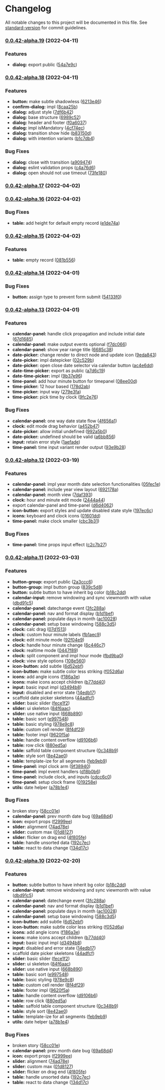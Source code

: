 # Changelog

All notable changes to this project will be documented in this file. See [standard-version](https://github.com/conventional-changelog/standard-version) for commit guidelines.

### [0.0.42-alpha.19](https://github.com/DriLLFreAK100/codefee-kit/compare/v0.0.42-alpha.18...v0.0.42-alpha.19) (2022-04-11)


### Features

* **dialog:** export public ([54a7e9c](https://github.com/DriLLFreAK100/codefee-kit/commit/54a7e9cd31078a4023a54b139f9b1f065f57a9d6))

### [0.0.42-alpha.18](https://github.com/DriLLFreAK100/codefee-kit/compare/v0.0.42-alpha.17...v0.0.42-alpha.18) (2022-04-11)


### Features

* **button:** make subtle shadowless ([6213e46](https://github.com/DriLLFreAK100/codefee-kit/commit/6213e46aaf7423463e978b3e7c34ea61ad2cc3f7))
* **confirm-dialog:** impl ([8caa25b](https://github.com/DriLLFreAK100/codefee-kit/commit/8caa25bc1d561b6a2778f8fb2f5638197d6e8eee))
* **dialog:** adjust style ([7df6b42](https://github.com/DriLLFreAK100/codefee-kit/commit/7df6b420b946be44c4bc864e9a3f741e952178c9))
* **dialog:** base structure ([6989c52](https://github.com/DriLLFreAK100/codefee-kit/commit/6989c52c9e528cdb160c9e50612ed655e48de748))
* **dialog:** header and footer ([f0a6037](https://github.com/DriLLFreAK100/codefee-kit/commit/f0a60377472f2d4c37b007178a936b610faeaf3d))
* **dialog:** impl isMandatory ([4cf74ec](https://github.com/DriLLFreAK100/codefee-kit/commit/4cf74ecea847d85b460bfc411405d6fa92d437da))
* **dialog:** transition show hide ([b83150d](https://github.com/DriLLFreAK100/codefee-kit/commit/b83150d2034ea623d5d67db3b9e50819cd0edc2d))
* **dialog:** with intention variants ([b1c7db4](https://github.com/DriLLFreAK100/codefee-kit/commit/b1c7db4598ffd151ee92552d3b262735d796ab8b))


### Bug Fixes

* **dialog:** close with transition ([a909474](https://github.com/DriLLFreAK100/codefee-kit/commit/a9094748c117772ec152c63f9a7f56fe43e1737a))
* **dialog:** eslint validation props ([c4a76d6](https://github.com/DriLLFreAK100/codefee-kit/commit/c4a76d688593e57c0c70c1ebd45db4a4ed628ecb))
* **dialog:** open should not use timeout ([73fe180](https://github.com/DriLLFreAK100/codefee-kit/commit/73fe18047e99cf3c76503ae7d006bdfe339953a6))

### [0.0.42-alpha.17](https://github.com/DriLLFreAK100/codefee-kit/compare/v0.0.42-alpha.16...v0.0.42-alpha.17) (2022-04-02)

### [0.0.42-alpha.16](https://github.com/DriLLFreAK100/codefee-kit/compare/v0.0.42-alpha.15...v0.0.42-alpha.16) (2022-04-02)


### Bug Fixes

* **table:** add height for default empty record ([e1de74a](https://github.com/DriLLFreAK100/codefee-kit/commit/e1de74a6bd378a29baa7d19aefcc7f3324b78640))

### [0.0.42-alpha.15](https://github.com/DriLLFreAK100/codefee-kit/compare/v0.0.42-alpha.14...v0.0.42-alpha.15) (2022-04-02)


### Features

* **table:** empty record ([081b556](https://github.com/DriLLFreAK100/codefee-kit/commit/081b5566a97a0db02fed442c8fcc2ccbfc66ad5e))

### [0.0.42-alpha.14](https://github.com/DriLLFreAK100/codefee-kit/compare/v0.0.42-alpha.13...v0.0.42-alpha.14) (2022-04-01)


### Bug Fixes

* **button:** assign type to prevent form submit ([54133f0](https://github.com/DriLLFreAK100/codefee-kit/commit/54133f02c489a2213f77eb67880386009da8383a))

### [0.0.42-alpha.13](https://github.com/DriLLFreAK100/codefee-kit/compare/v0.0.42-alpha.12...v0.0.42-alpha.13) (2022-04-01)


### Features

* **calendar-panel:** handle click propagation and include initial date ([67d1685](https://github.com/DriLLFreAK100/codefee-kit/commit/67d1685ee628632c69f476340312bae4f9db4e4c))
* **calendar-panel:** make output events optional ([f7dc066](https://github.com/DriLLFreAK100/codefee-kit/commit/f7dc06621f734d7b89de0ad6c7da06b42c901927))
* **calendar-panel:** show year range title ([6685c38](https://github.com/DriLLFreAK100/codefee-kit/commit/6685c384bcbcfeaf4fb5fd3ee0826238914ef5ac))
* **date-picker:** change render to direct node and update icon ([9eda843](https://github.com/DriLLFreAK100/codefee-kit/commit/9eda8438df2e3a66fd3ea23807c61a93cf61f5b6))
* **date-picker:** impl datepicker ([02c529b](https://github.com/DriLLFreAK100/codefee-kit/commit/02c529b9e4b349a93104ff253006d7d02ae99d47))
* **date-picker:** open close date selector via calendar button ([ac4e6dd](https://github.com/DriLLFreAK100/codefee-kit/commit/ac4e6ddf54f023154bdf68aef4743290f4c193fb))
* **date-time-picker:** export as public ([a7d6c19](https://github.com/DriLLFreAK100/codefee-kit/commit/a7d6c196ab42d6d5e79712c683980ffc9cd1c772))
* **date-time-picker:** impl ([9b37e96](https://github.com/DriLLFreAK100/codefee-kit/commit/9b37e963285670acb123e8bab6ec5ba8dca87634))
* **time-panel:** add hour minute button for timepanel ([08ee00d](https://github.com/DriLLFreAK100/codefee-kit/commit/08ee00d74f5752afd3f675c3cd1669bc5f5fb562))
* **time-picker:** 12 hour based ([178d2ab](https://github.com/DriLLFreAK100/codefee-kit/commit/178d2ab0b41f26b54fb67b0bdfd5fc80b35d1c01))
* **time-picker:** input way ([279e3fa](https://github.com/DriLLFreAK100/codefee-kit/commit/279e3fa613303cc55336325ad64ae80c1ebc2cd9))
* **time-picker:** pick time by clock ([9fc2e76](https://github.com/DriLLFreAK100/codefee-kit/commit/9fc2e76a1b4f8169b533810fe19aa9576a097ead))


### Bug Fixes

* **calendar-panel:** one way date state flow ([4f656a1](https://github.com/DriLLFreAK100/codefee-kit/commit/4f656a1d2c4b2fd556b219a29cb41be07b9c30d3))
* **clock:** edit mode drag behavior ([a452b47](https://github.com/DriLLFreAK100/codefee-kit/commit/a452b470982f6677ed5eaa29dc041865e26a95f7))
* **date-picker:** allow initial undefined ([992a5b0](https://github.com/DriLLFreAK100/codefee-kit/commit/992a5b0b85a969df26855e37a13ba4a073d9515d))
* **date-picker:** undefined should be valid ([a6bb856](https://github.com/DriLLFreAK100/codefee-kit/commit/a6bb856fdf4f8de2f8c8da6b9e3e812eb9062a63))
* **input:** retain error style ([1aefade](https://github.com/DriLLFreAK100/codefee-kit/commit/1aefade5f54f958601158b5fe3aff77d85df87ec))
* **time-panel:** time input variant render output ([93e9b28](https://github.com/DriLLFreAK100/codefee-kit/commit/93e9b289b4238a6435e6cbeadded7b4aacba0c87))

### [0.0.42-alpha.12](https://github.com/DriLLFreAK100/codefee-kit/compare/v0.0.42-alpha.11...v0.0.42-alpha.12) (2022-03-19)


### Features

* **calendar-panel:** impl year month date selection functionalities ([05fec1e](https://github.com/DriLLFreAK100/codefee-kit/commit/05fec1e9325561d1f83294f1d68c3ed1546bdc05))
* **calendar-panel:** include year view layout ([692178a](https://github.com/DriLLFreAK100/codefee-kit/commit/692178ab96e60a73513e92c6aef9ac20e33c7e0c))
* **calendar-panel:** month view ([7daf393](https://github.com/DriLLFreAK100/codefee-kit/commit/7daf393ced1f466c1255d07d5492a6625e92d50a))
* **clock:** hour and minute edit mode ([2444a44](https://github.com/DriLLFreAK100/codefee-kit/commit/2444a44309423b4a105c2f36e608c35b6f963af0))
* export calendar-panel and time-panel ([d6d4062](https://github.com/DriLLFreAK100/codefee-kit/commit/d6d4062a139eafcfa65f2f7f61b170c9faf90f74))
* **icon-button:** export styles and update disabled state style ([197ec6c](https://github.com/DriLLFreAK100/codefee-kit/commit/197ec6ca53abbf89e08f264bd92935469f83b265))
* **icons:** keyboard and clock icons ([01601dd](https://github.com/DriLLFreAK100/codefee-kit/commit/01601dd362a0441b875df6112912dbc6d9083b06))
* **time-panel:** make clock smaller ([cbc3b31](https://github.com/DriLLFreAK100/codefee-kit/commit/cbc3b319e90f1cb92609f82b3c5e529c256c0057))


### Bug Fixes

* **time-panel:** time props input effect ([c2c7b27](https://github.com/DriLLFreAK100/codefee-kit/commit/c2c7b276435ba2d16cb834c02f2ecf1fd0873f0d))

### [0.0.42-alpha.11](https://github.com/DriLLFreAK100/codefee-kit/compare/v0.0.41...v0.0.42-alpha.11) (2022-03-03)


### Features

* **button-group:** export public ([2a3ccc6](https://github.com/DriLLFreAK100/codefee-kit/commit/2a3ccc616910e797fbe83f1b775db1caca0eb5d2))
* **button-group:** impl button group ([839c5d8](https://github.com/DriLLFreAK100/codefee-kit/commit/839c5d850d82f483b6711ac07df1102b3a935a13))
* **button:** subtle button to have inherit bg color ([b18c2dd](https://github.com/DriLLFreAK100/codefee-kit/commit/b18c2dd5e5b83d354d1a3afa0c84eaf50e7b28ea))
* **calendar-input:** remove windowing and sync viewmonth with value ([dbd91c5](https://github.com/DriLLFreAK100/codefee-kit/commit/dbd91c57cd6e36ac5e9ad925e52f7db11335350f))
* **calendar-panel:** datechange event ([3fc288a](https://github.com/DriLLFreAK100/codefee-kit/commit/3fc288aa5e80e24b7530084dc22bfe412fbfa368))
* **calendar-panel:** nav and format display ([b1d1bef](https://github.com/DriLLFreAK100/codefee-kit/commit/b1d1befed26777bffa35aed2b3036bc3d584cf74))
* **calendar-panel:** populate days in  month ([ac10028](https://github.com/DriLLFreAK100/codefee-kit/commit/ac100285bfca4783929c049ac3fa03b4c89707a0))
* **calendar-panel:** setup base windowing ([588c3d5](https://github.com/DriLLFreAK100/codefee-kit/commit/588c3d529764055f5aac17ac86cf64c7ca46f7f2))
* **clock:** calc drag ([07d1513](https://github.com/DriLLFreAK100/codefee-kit/commit/07d1513165bf8c0983278a3b7fdeb3624941df52))
* **clock:** custom hour minute labels ([fb1aec9](https://github.com/DriLLFreAK100/codefee-kit/commit/fb1aec99a73cbd3517aeb6083ed8209ffade7135))
* **clock:** edit minute mode ([92f04e9](https://github.com/DriLLFreAK100/codefee-kit/commit/92f04e95b44cc11498e5ed9c3a6ce60c5c406559))
* **clock:** handle hour minute change ([6c446c7](https://github.com/DriLLFreAK100/codefee-kit/commit/6c446c78bc4d9d517c5c19f036847f4f9a20c46c))
* **clock:** realtime mode ([0447f89](https://github.com/DriLLFreAK100/codefee-kit/commit/0447f891e8f62484dd0d95ed0bc165e09644e704))
* **clock:** split component and impl hour mode ([fbd9ba0](https://github.com/DriLLFreAK100/codefee-kit/commit/fbd9ba0c8f9170969a8207b28c27a4831bde633c))
* **clock:** view style options ([108e560](https://github.com/DriLLFreAK100/codefee-kit/commit/108e560352434c4b110c38e168d83105d5d81901))
* **icon-button:** add subtle ([6d52ebf](https://github.com/DriLLFreAK100/codefee-kit/commit/6d52ebf5258faac995eeae93e491bbf793796588))
* **icon-button:** make subtle color less striking ([f052d6a](https://github.com/DriLLFreAK100/codefee-kit/commit/f052d6aadc754c74c8d72aab0dc28070fb17de4e))
* **icons:** add angle icons ([f186a3e](https://github.com/DriLLFreAK100/codefee-kit/commit/f186a3e8d825ad1d6457fd6946dcbadbc814193c))
* **icons:** make icons accept children ([b77dd40](https://github.com/DriLLFreAK100/codefee-kit/commit/b77dd40d7e8de9a359ac434431545a07fc106c1c))
* **input:** basic input impl ([d3494b8](https://github.com/DriLLFreAK100/codefee-kit/commit/d3494b8a66a5bf8a72e805a9791c98ad6d360a98))
* **input:** disabled and error state ([14edb17](https://github.com/DriLLFreAK100/codefee-kit/commit/14edb17f11e2d50294d61de1fd12d6f5b907ca5d))
* scaffold date picker skeletons ([44adfcf](https://github.com/DriLLFreAK100/codefee-kit/commit/44adfcf06ce889beac142cd01347e9f4200bb6c0))
* **slider:** basic slider ([fece1f2](https://github.com/DriLLFreAK100/codefee-kit/commit/fece1f2321701b39503d885b903f60c5a9743cad))
* **slider:** ui skeleton ([84f6aac](https://github.com/DriLLFreAK100/codefee-kit/commit/84f6aac488efd2b9636073e329d33cdac4c1a0de))
* **slider:** use native input ([668b890](https://github.com/DriLLFreAK100/codefee-kit/commit/668b89025672698f09877355d30ca6803f82ea05))
* **table:** basic sort ([e997548](https://github.com/DriLLFreAK100/codefee-kit/commit/e997548fa9f1deae6cf0ed39dea66e2d6646b3b6))
* **table:** basic styling ([978e9c8](https://github.com/DriLLFreAK100/codefee-kit/commit/978e9c87219bba0c40dec305ad1291355c8369b4))
* **table:** custom cell render ([8f4df29](https://github.com/DriLLFreAK100/codefee-kit/commit/8f4df292524aa98b8dcafcc6e9f8ae28154bac16))
* **table:** footer impl ([9620f5a](https://github.com/DriLLFreAK100/codefee-kit/commit/9620f5a8739e628beef0182f3697af8a0957b8b6))
* **table:** handle content overflow ([d9106b6](https://github.com/DriLLFreAK100/codefee-kit/commit/d9106b62452214fbcabd26f32269863b59cf73a2))
* **table:** row click ([880ed5a](https://github.com/DriLLFreAK100/codefee-kit/commit/880ed5a07237be593ebf82d0f04d1c4dc91856c8))
* **table:** saffold table component structure ([0c348b9](https://github.com/DriLLFreAK100/codefee-kit/commit/0c348b9c82bdb1838d0b00c327a2729154abe6ff))
* **table:** style sort ([8e42ae0](https://github.com/DriLLFreAK100/codefee-kit/commit/8e42ae0b9777ee72c0a713b8c337449e66585451))
* **table:** template-ize for all segments ([feb9eb9](https://github.com/DriLLFreAK100/codefee-kit/commit/feb9eb92546565f089c33335ee0b3b0c467d457e))
* **time-panel:** impl clock arm ([9f38940](https://github.com/DriLLFreAK100/codefee-kit/commit/9f389406384717845a4230d2a218e62f8b4678e1))
* **time-panel:** impl event handlers ([d18b0b6](https://github.com/DriLLFreAK100/codefee-kit/commit/d18b0b602e0047c477c8a8a50afbdcd04c753400))
* **time-panel:** include clock, and inputs ([cdcc6c0](https://github.com/DriLLFreAK100/codefee-kit/commit/cdcc6c08fc097ce513e248b733478f82da9e15ee))
* **time-panel:** setup clock frame ([019258e](https://github.com/DriLLFreAK100/codefee-kit/commit/019258e6b5f4ee5eafb0dc1954200896feec353b))
* **utils:** date helper ([a78b1e4](https://github.com/DriLLFreAK100/codefee-kit/commit/a78b1e48ff35fb1618d67c15f6c2a55f7f0a631e))


### Bug Fixes

* broken story ([58cc01e](https://github.com/DriLLFreAK100/codefee-kit/commit/58cc01e941b9e49ceeb6c6969d0eef61e403c316))
* **calendar-panel:** prev month date bug ([69a68d4](https://github.com/DriLLFreAK100/codefee-kit/commit/69a68d40e3495c0a1d48261e94a843ba13671acc))
* **icon:** export props ([f2999ee](https://github.com/DriLLFreAK100/codefee-kit/commit/f2999ee8e341ac32e3f7f383131a1baa11974cab))
* **slider:** alignment ([74ad78e](https://github.com/DriLLFreAK100/codefee-kit/commit/74ad78ea09141b0626d87e749a4af50d1eb1d5fa))
* **slider:** custom max ([01d8127](https://github.com/DriLLFreAK100/codefee-kit/commit/01d8127e916c4b52a63f80e9b12b4f19d1056046))
* **slider:** flicker on drag end ([4f805fe](https://github.com/DriLLFreAK100/codefee-kit/commit/4f805fefc34d23c33d31e6adc5f4ebd20b0b03bf))
* **table:** handle unsorted data ([192c7ec](https://github.com/DriLLFreAK100/codefee-kit/commit/192c7ecc8e1f1cd21a3050b67488080469fdb554))
* **table:** react to data change ([134d17c](https://github.com/DriLLFreAK100/codefee-kit/commit/134d17cf62cac6ddb2dd9bca56727f34953d8187))

### [0.0.42-alpha.10](https://github.com/DriLLFreAK100/codefee-kit/compare/v0.0.41...v0.0.42-alpha.10) (2022-02-20)


### Features

* **button:** subtle button to have inherit bg color ([b18c2dd](https://github.com/DriLLFreAK100/codefee-kit/commit/b18c2dd5e5b83d354d1a3afa0c84eaf50e7b28ea))
* **calendar-input:** remove windowing and sync viewmonth with value ([dbd91c5](https://github.com/DriLLFreAK100/codefee-kit/commit/dbd91c57cd6e36ac5e9ad925e52f7db11335350f))
* **calendar-panel:** datechange event ([3fc288a](https://github.com/DriLLFreAK100/codefee-kit/commit/3fc288aa5e80e24b7530084dc22bfe412fbfa368))
* **calendar-panel:** nav and format display ([b1d1bef](https://github.com/DriLLFreAK100/codefee-kit/commit/b1d1befed26777bffa35aed2b3036bc3d584cf74))
* **calendar-panel:** populate days in  month ([ac10028](https://github.com/DriLLFreAK100/codefee-kit/commit/ac100285bfca4783929c049ac3fa03b4c89707a0))
* **calendar-panel:** setup base windowing ([588c3d5](https://github.com/DriLLFreAK100/codefee-kit/commit/588c3d529764055f5aac17ac86cf64c7ca46f7f2))
* **icon-button:** add subtle ([6d52ebf](https://github.com/DriLLFreAK100/codefee-kit/commit/6d52ebf5258faac995eeae93e491bbf793796588))
* **icon-button:** make subtle color less striking ([f052d6a](https://github.com/DriLLFreAK100/codefee-kit/commit/f052d6aadc754c74c8d72aab0dc28070fb17de4e))
* **icons:** add angle icons ([f186a3e](https://github.com/DriLLFreAK100/codefee-kit/commit/f186a3e8d825ad1d6457fd6946dcbadbc814193c))
* **icons:** make icons accept children ([b77dd40](https://github.com/DriLLFreAK100/codefee-kit/commit/b77dd40d7e8de9a359ac434431545a07fc106c1c))
* **input:** basic input impl ([d3494b8](https://github.com/DriLLFreAK100/codefee-kit/commit/d3494b8a66a5bf8a72e805a9791c98ad6d360a98))
* **input:** disabled and error state ([14edb17](https://github.com/DriLLFreAK100/codefee-kit/commit/14edb17f11e2d50294d61de1fd12d6f5b907ca5d))
* scaffold date picker skeletons ([44adfcf](https://github.com/DriLLFreAK100/codefee-kit/commit/44adfcf06ce889beac142cd01347e9f4200bb6c0))
* **slider:** basic slider ([fece1f2](https://github.com/DriLLFreAK100/codefee-kit/commit/fece1f2321701b39503d885b903f60c5a9743cad))
* **slider:** ui skeleton ([84f6aac](https://github.com/DriLLFreAK100/codefee-kit/commit/84f6aac488efd2b9636073e329d33cdac4c1a0de))
* **slider:** use native input ([668b890](https://github.com/DriLLFreAK100/codefee-kit/commit/668b89025672698f09877355d30ca6803f82ea05))
* **table:** basic sort ([e997548](https://github.com/DriLLFreAK100/codefee-kit/commit/e997548fa9f1deae6cf0ed39dea66e2d6646b3b6))
* **table:** basic styling ([978e9c8](https://github.com/DriLLFreAK100/codefee-kit/commit/978e9c87219bba0c40dec305ad1291355c8369b4))
* **table:** custom cell render ([8f4df29](https://github.com/DriLLFreAK100/codefee-kit/commit/8f4df292524aa98b8dcafcc6e9f8ae28154bac16))
* **table:** footer impl ([9620f5a](https://github.com/DriLLFreAK100/codefee-kit/commit/9620f5a8739e628beef0182f3697af8a0957b8b6))
* **table:** handle content overflow ([d9106b6](https://github.com/DriLLFreAK100/codefee-kit/commit/d9106b62452214fbcabd26f32269863b59cf73a2))
* **table:** row click ([880ed5a](https://github.com/DriLLFreAK100/codefee-kit/commit/880ed5a07237be593ebf82d0f04d1c4dc91856c8))
* **table:** saffold table component structure ([0c348b9](https://github.com/DriLLFreAK100/codefee-kit/commit/0c348b9c82bdb1838d0b00c327a2729154abe6ff))
* **table:** style sort ([8e42ae0](https://github.com/DriLLFreAK100/codefee-kit/commit/8e42ae0b9777ee72c0a713b8c337449e66585451))
* **table:** template-ize for all segments ([feb9eb9](https://github.com/DriLLFreAK100/codefee-kit/commit/feb9eb92546565f089c33335ee0b3b0c467d457e))
* **utils:** date helper ([a78b1e4](https://github.com/DriLLFreAK100/codefee-kit/commit/a78b1e48ff35fb1618d67c15f6c2a55f7f0a631e))


### Bug Fixes

* broken story ([58cc01e](https://github.com/DriLLFreAK100/codefee-kit/commit/58cc01e941b9e49ceeb6c6969d0eef61e403c316))
* **calendar-panel:** prev month date bug ([69a68d4](https://github.com/DriLLFreAK100/codefee-kit/commit/69a68d40e3495c0a1d48261e94a843ba13671acc))
* **icon:** export props ([f2999ee](https://github.com/DriLLFreAK100/codefee-kit/commit/f2999ee8e341ac32e3f7f383131a1baa11974cab))
* **slider:** alignment ([74ad78e](https://github.com/DriLLFreAK100/codefee-kit/commit/74ad78ea09141b0626d87e749a4af50d1eb1d5fa))
* **slider:** custom max ([01d8127](https://github.com/DriLLFreAK100/codefee-kit/commit/01d8127e916c4b52a63f80e9b12b4f19d1056046))
* **slider:** flicker on drag end ([4f805fe](https://github.com/DriLLFreAK100/codefee-kit/commit/4f805fefc34d23c33d31e6adc5f4ebd20b0b03bf))
* **table:** handle unsorted data ([192c7ec](https://github.com/DriLLFreAK100/codefee-kit/commit/192c7ecc8e1f1cd21a3050b67488080469fdb554))
* **table:** react to data change ([134d17c](https://github.com/DriLLFreAK100/codefee-kit/commit/134d17cf62cac6ddb2dd9bca56727f34953d8187))
